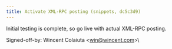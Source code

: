 ```yaml
---
title: Activate XML-RPC posting (snippets, dc5c3d9)
---
```


Initial testing is complete, so go live with actual XML-RPC posting.

Signed-off-by: Wincent Colaiuta &lt;win@wincent.com&gt;\
